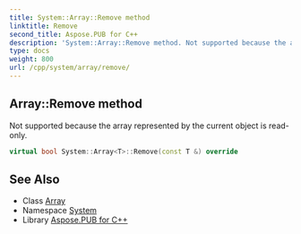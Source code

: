 ```yaml
---
title: System::Array::Remove method
linktitle: Remove
second_title: Aspose.PUB for C++
description: 'System::Array::Remove method. Not supported because the array represented by the current object is read-only in C++.'
type: docs
weight: 800
url: /cpp/system/array/remove/
---
```

## Array::Remove method


Not supported because the array represented by the current object is read-only.

```cpp
virtual bool System::Array<T>::Remove(const T &) override
```


## See Also

* Class [Array](../)
* Namespace [System](../../)
* Library [Aspose.PUB for C++](../../../)
